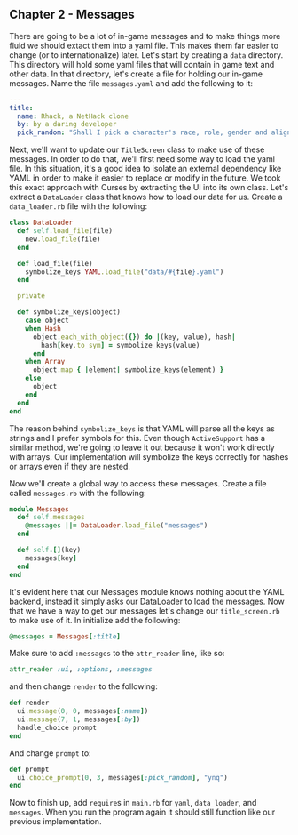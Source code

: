 ## Chapter 2 - Messages

There are going to be a lot of in-game messages and to make things more fluid we should extact them into a yaml file. This makes them far easier to change (or to internationalize) later. Let's start by creating a `data` directory. This directory will hold some yaml files that will contain in game text and other data. In that directory, let's create a file for holding our in-game messages. Name the file `messages.yaml` and add the following to it:

```yaml
---
title:
  name: Rhack, a NetHack clone
  by: by a daring developer
  pick_random: "Shall I pick a character's race, role, gender and alignment for you? [ynq]"
```

Next, we'll want to update our `TitleScreen` class to make use of these messages. In order to do that, we'll first need some way to load the yaml file. In this situation, it's a good idea to isolate an external dependency like YAML in order to make it easier to replace or modify in the future. We took this exact approach with Curses by extracting the UI into its own class. Let's extract a `DataLoader` class that knows how to load our data for us. Create a `data_loader.rb` file with the following:

```ruby
class DataLoader
  def self.load_file(file)
    new.load_file(file)
  end

  def load_file(file)
    symbolize_keys YAML.load_file("data/#{file}.yaml")
  end

  private

  def symbolize_keys(object)
    case object
    when Hash
      object.each_with_object({}) do |(key, value), hash|
        hash[key.to_sym] = symbolize_keys(value)
      end
    when Array
      object.map { |element| symbolize_keys(element) }
    else
      object
    end
  end
end
```

The reason behind `symbolize_keys` is that YAML will parse all the keys as strings and I prefer symbols for this. Even though `ActiveSupport` has a similar method, we're going to leave it out because it won't work directly with arrays. Our implementation will symbolize the keys correctly for hashes or arrays even if they are nested.

Now we'll create a global way to access these messages. Create a file called `messages.rb` with the following:

```ruby
module Messages
  def self.messages
    @messages ||= DataLoader.load_file("messages")
  end

  def self.[](key)
    messages[key]
  end
end
```

It's evident here that our Messages module knows nothing about the YAML backend, instead it simply asks our DataLoader to load the messages. Now that we have a way to get our messages let's change our `title_screen.rb` to make use of it. In initialize add the following:

```ruby
@messages = Messages[:title]
```

Make sure to add `:messages` to the `attr_reader` line, like so:

```ruby
attr_reader :ui, :options, :messages
```

and then change `render` to the following:

```ruby
def render
  ui.message(0, 0, messages[:name])
  ui.message(7, 1, messages[:by])
  handle_choice prompt
end
```

And change `prompt` to:

```ruby
def prompt
  ui.choice_prompt(0, 3, messages[:pick_random], "ynq")
end
```

Now to finish up, add `require`s in `main.rb` for `yaml`, `data_loader`, and `messages`. When you run the program again it should still function like our previous implementation.
